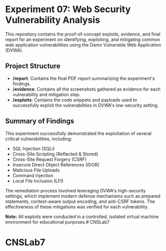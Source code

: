 # Experiment 07: Web Security Vulnerability Analysis

This repository contains the proof-of-concept exploits, evidence, and final report for an experiment on identifying, exploiting, and mitigating common web application vulnerabilities using the Damn Vulnerable Web Application (DVWA).

## Project Structure

- **/report**: Contains the final PDF report summarizing the experiment's findings.
- **/evidence**: Contains all the screenshots gathered as evidence for each vulnerability and mitigation step.
- **/exploits**: Contains the code snippets and payloads used to successfully exploit the vulnerabilities in DVWA's low-security setting.

## Summary of Findings

This experiment successfully demonstrated the exploitation of several critical vulnerabilities, including:
- SQL Injection (SQLi)
- Cross-Site Scripting (Reflected & Stored)
- Cross-Site Request Forgery (CSRF)
- Insecure Direct Object References (IDOR)
- Malicious File Uploads
- Command Injection
- Local File Inclusion (LFI)

The remediation process involved leveraging DVWA's high-security settings, which implement modern defense mechanisms such as prepared statements, context-aware output encoding, and anti-CSRF tokens. The effectiveness of these mitigations was verified for each vulnerability.

**Note:** All exploits were conducted in a controlled, isolated virtual machine environment for educational purposes.# CNSLab7
# CNSLab7
